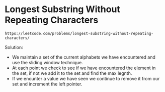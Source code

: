 # Longest Substring Without Repeating Characters
`https://leetcode.com/problems/longest-substring-without-repeating-characters/`


Solution: 
- We maintain a set of the current alphabets we have encountered and use the sliding window technique.
- At each point we check to see if we have encountered the element in the set, if not we add it to the set and find the max legnth.
- If we enounter a value we have seen we continue to remove it from our set and increment the left pointer.

